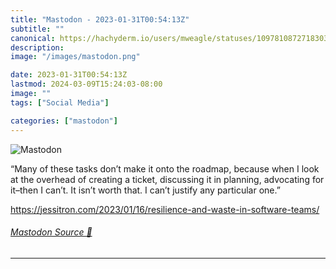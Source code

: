```yaml
---
title: "Mastodon - 2023-01-31T00:54:13Z"
subtitle: ""
canonical: https://hachyderm.io/users/mweagle/statuses/109781087271830365
description:
image: "/images/mastodon.png"

date: 2023-01-31T00:54:13Z
lastmod: 2024-03-09T15:24:03-08:00
image: ""
tags: ["Social Media"]

categories: ["mastodon"]
---
```

![Mastodon](/images/mastodon.png)

<p>“Many of these tasks don’t make it onto the roadmap, because when I look at the overhead of creating a ticket, discussing it in planning, advocating for it–then I can’t. It isn’t worth that. I can’t justify any particular one.”</p><p><a href="https://jessitron.com/2023/01/16/resilience-and-waste-in-software-teams/" target="_blank" rel="nofollow noopener noreferrer" translate="no"><span class="invisible">https://</span><span class="ellipsis">jessitron.com/2023/01/16/resil</span><span class="invisible">ience-and-waste-in-software-teams/</span></a></p>


###### [Mastodon Source 🐘](https://hachyderm.io/@mweagle/109781087271830365)

___
